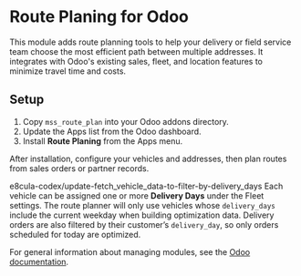 # Route Planing for Odoo

This module adds route planning tools to help your delivery or field service team choose the most efficient path between multiple addresses. It integrates with Odoo's existing sales, fleet, and location features to minimize travel time and costs.

## Setup
1. Copy `mss_route_plan` into your Odoo addons directory.
2. Update the Apps list from the Odoo dashboard.
3. Install **Route Planing** from the Apps menu.

After installation, configure your vehicles and addresses, then plan routes from sales orders or partner records.

 e8cula-codex/update-fetch_vehicle_data-to-filter-by-delivery_days
Each vehicle can be assigned one or more **Delivery Days** under the Fleet settings. The route planner will only use vehicles whose `delivery_days` include the current weekday when building optimization data. Delivery orders are also filtered by their customer’s `delivery_day`, so only orders scheduled for today are optimized.

For general information about managing modules, see the [Odoo documentation](https://www.odoo.com/documentation/latest/).
